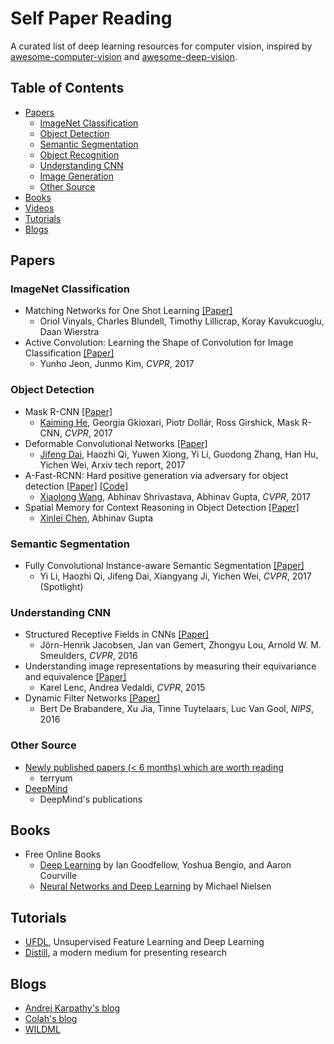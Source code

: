 # Self Paper Reading

A curated list of deep learning resources for computer vision, inspired by [awesome-computer-vision](https://github.com/jbhuang0604/awesome-computer-vision) and [awesome-deep-vision](https://github.com/kjw0612/awesome-deep-vision).

## Table of Contents
- [Papers](#papers)
  - [ImageNet Classification](#imagenet-classification)
  - [Object Detection](#object-detection)
  - [Semantic Segmentation](#semantic-segmentation)
  - [Object Recognition](#object-recognition)
  - [Understanding CNN](#understanding-cnn)
  - [Image Generation](#image-generation)
  - [Other Source](#other-source)
- [Books](#books)
- [Videos](#videos)
- [Tutorials](#tutorials)
- [Blogs](#blogs)

## Papers

### ImageNet Classification
* Matching Networks for One Shot Learning [[Paper]](https://arxiv.org/abs/1606.04080)
  * Oriol Vinyals, Charles Blundell, Timothy Lillicrap, Koray Kavukcuoglu, Daan Wierstra
* Active Convolution: Learning the Shape of Convolution for Image Classification [[Paper]](https://arxiv.org/abs/1703.09076)
  * Yunho Jeon, Junmo Kim, *CVPR*, 2017

### Object Detection

* Mask R-CNN [[Paper]](https://arxiv.org/abs/1703.06870)
  * [Kaiming He](http://kaiminghe.com/), Georgia Gkioxari, Piotr Dollár, Ross Girshick, Mask R-CNN, *CVPR*, 2017
* Deformable Convolutional Networks [[Paper]](https://arxiv.org/abs/1703.06211)
  * [Jifeng Dai](http://www.jifengdai.org/), Haozhi Qi, Yuwen Xiong, Yi Li, Guodong Zhang, Han Hu, Yichen Wei, Arxiv tech report, 2017
* A-Fast-RCNN: Hard positive generation via adversary for object detection [[Paper]](http://abhinavsh.info/papers/pdfs/adversarial_object_detection.pdf) [[Code]](https://github.com/xiaolonw/adversarial-frcnn)
  * [Xiaolong Wang](http://www.cs.cmu.edu/~xiaolonw/), Abhinav Shrivastava, Abhinav Gupta, *CVPR*, 2017
* Spatial Memory for Context Reasoning in Object Detection [[Paper]](https://arxiv.org/abs/1704.04224)
  * [Xinlei Chen](https://www.cs.cmu.edu/~xinleic/index.html), Abhinav Gupta

### Semantic Segmentation

* Fully Convolutional Instance-aware Semantic Segmentation [[Paper]](https://arxiv.org/abs/1611.07709)
  * Yi Li, Haozhi Qi, Jifeng Dai, Xiangyang Ji, Yichen Wei, *CVPR*, 2017 (Spotlight)

### Understanding CNN

* Structured Receptive Fields in CNNs [[Paper]](https://arxiv.org/abs/1605.02971)
  * Jörn-Henrik Jacobsen, Jan van Gemert, Zhongyu Lou, Arnold W. M. Smeulders, *CVPR*, 2016
* Understanding image representations by measuring their equivariance and equivalence [[Paper]](https://arxiv.org/abs/1411.5908)
  * Karel Lenc, Andrea Vedaldi, *CVPR*, 2015
* Dynamic Filter Networks [[Paper]](https://arxiv.org/abs/1605.09673)
  * Bert De Brabandere, Xu Jia, Tinne Tuytelaars, Luc Van Gool, *NIPS*, 2016

### Other Source

* [Newly published papers (< 6 months) which are worth reading](https://github.com/terryum/awesome-deep-learning-papers#new-papers)
  * terryum
* [DeepMind](https://deepmind.com/research/publications/)
  * DeepMind's publications

## Books
* Free Online Books
  * [Deep Learning](http://www.deeplearningbook.org) by Ian Goodfellow, Yoshua Bengio, and Aaron Courville
  * [Neural Networks and Deep Learning](http://neuralnetworksanddeeplearning.com/) by Michael Nielsen

## Tutorials
* [UFDL](http://deeplearning.stanford.edu/wiki/index.php/UFLDL_Tutorial), Unsupervised Feature Learning and Deep Learning
* [Distill](http://distill.pub), a modern medium for presenting research

## Blogs
* [Andrej Karpathy's blog](http://karpathy.github.io)
* [Colah's blog](http://colah.github.io)
* [WILDML](http://www.wildml.com)
